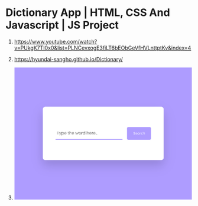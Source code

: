# Dictionary App | HTML, CSS And Javascript | JS Project

1. <https://www.youtube.com/watch?v=PUkgK7TI0x0&list=PLNCevxogE3fiLT6bEObGeVfHVLnttptKv&index=4>

2. <https://hyundai-sangho.github.io/Dictionary/>

3. ![캡쳐](screenshot.gif)
